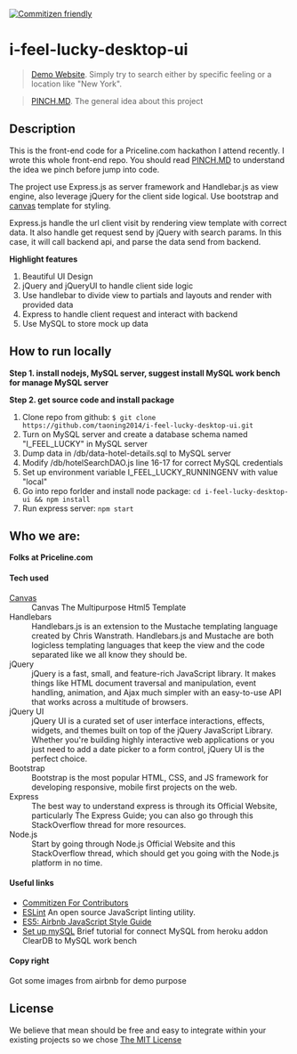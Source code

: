 [![Commitizen friendly](https://img.shields.io/badge/commitizen-friendly-brightgreen.svg)](http://commitizen.github.io/cz-cli/)

# i-feel-lucky-desktop-ui

> [Demo Website](https://taojs-i-feel-lucky.herokuapp.com). Simply try to search either by specific feeling or a location like "New York".

> [PINCH.MD](docs/PINCH.MD). The general idea about this project


## Description

This is the front-end code for a Priceline.com hackathon I attend recently. I wrote this whole front-end repo. You should read [PINCH.MD](docs/PINCH.MD) to understand the idea we pinch before jump into code.

The project use Express.js as server framework and Handlebar.js as view engine, also leverage jQuery for the client side logical. Use bootstrap and [canvas](http://themeforest.net/item/canvas-the-multipurpose-html5-template/9228123) template for styling.

Express.js handle the url client visit by rendering view template with correct data. It also handle get request send by jQuery with search params. In this case, it will call backend api, and parse the data send from backend.

**Highlight features**

1. Beautiful UI Design
2. jQuery and jQueryUI to handle client side logic
3. Use handlebar to divide view to partials and layouts and render with provided data
4. Express to handle client request and interact with backend
5. Use MySQL to store mock up data

## How to run locally

__Step 1. install nodejs, MySQL server, suggest install MySQL work bench for manage MySQL server__

__Step 2. get source code and install package__

1. Clone repo from github: `$ git clone https://github.com/taoning2014/i-feel-lucky-desktop-ui.git`
2. Turn on MySQL server and create a database schema named "I_FEEL_LUCKY" in MySQL server
3. Dump data in /db/data-hotel-details.sql to MySQL server
4. Modify /db/hotelSearchDAO.js line 16-17 for correct MySQL credentials
5. Set up environment variable I_FEEL_LUCKY_RUNNINGENV with value "local"
6. Go into repo forlder and install node package: ` cd i-feel-lucky-desktop-ui && npm install `
7. Run express server: `npm start`

## Who we are:

**Folks at Priceline.com**

#### Tech used

<dl class="dl-horizontal">

<dt><a href="http://themeforest.net/item/canvas-the-multipurpose-html5-template/9228123">Canvas</a></dt>
<dd>Canvas The Multipurpose Html5 Template</dd>

<dt>Handlebars</dt>
<dd>Handlebars.js is an extension to the Mustache templating language created by Chris Wanstrath. Handlebars.js and Mustache are both logicless templating languages that keep the view and the code separated like we all know they should be.</dd>

<dt>jQuery</dt>
<dd>jQuery is a fast, small, and feature-rich JavaScript library. It makes things like HTML document traversal and manipulation, event handling, animation, and Ajax much simpler with an easy-to-use API that works across a multitude of browsers.</dd>

<dt>jQuery UI</dt>
<dd>jQuery UI is a curated set of user interface interactions, effects, widgets, and themes built on top of the jQuery JavaScript Library. Whether you're building highly interactive web applications or you just need to add a date picker to a form control, jQuery UI is the perfect choice.</dd>

<dt>Bootstrap</dt>
<dd>Bootstrap is the most popular HTML, CSS, and JS framework for developing responsive, mobile first projects on the web.</dd>

<dt>Express</dt>
<dd>The best way to understand express is through its Official Website, particularly The Express Guide; you can also go through this StackOverflow thread for more resources.</dd>

<dt>Node.js</dt>
<dd>Start by going through Node.js Official Website and this StackOverflow thread, which should get you going with the Node.js platform in no time.</dd>
</dl>


#### Useful links
- [Commitizen For Contributors](http://commitizen.github.io/cz-cli)
- [ESLint](http://eslint.org) An open source JavaScript linting utility.
- [ES5: Airbnb JavaScript Style Guide](https://github.com/airbnb/javascript/tree/master/es5)
- [Set up mySQL](https://www.youtube.com/watch?v=US_wEKuWZ0U) Brief tutorial for connect MySQL from heroku addon ClearDB to MySQL work bench

#### Copy right
Got some images from airbnb for demo purpose

## License
We believe that mean should be free and easy to integrate within your existing projects so we chose [The MIT License](http://opensource.org/licenses/MIT)
